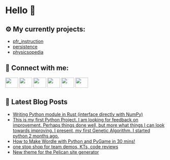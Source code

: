 # Hello 👋

## ⚙️ My currently projects:
- [pfr_instruction](https://github.com/bullbesh/pfr_instruction)
- [persistence](https://github.com/bullbesh/persistence)
- [physicsopedia](https://github.com/bullbesh/physicsopedia)

## 🔎 Connect with me:
[<img height="32" width="40" src="https://cdn.jsdelivr.net/npm/simple-icons@v5/icons/telegram.svg" />](https://t.me/bullbesh)
[<img height="32" width="40" src="https://cdn.jsdelivr.net/npm/simple-icons@v5/icons/vk.svg" />](https://vk.com/bullbesh)
[<img height="32" width="40" src="https://cdn.jsdelivr.net/npm/simple-icons@v5/icons/twitter.svg" />](https://twitter.com/bullbesh1)
[<img height="32" width="40" src="https://cdn.jsdelivr.net/npm/simple-icons@v5/icons/instagram.svg" />](https://www.instagram.com/bullbesh)
[<img height="32" width="40" src="https://cdn.jsdelivr.net/npm/simple-icons@v5/icons/reddit.svg" />](https://www.reddit.com/user/bullbesh)
[<img height="32" width="40" src="https://cdn.jsdelivr.net/npm/simple-icons@v5/icons/youtube.svg" />](https://www.youtube.com/channel/UCtfjRs6uzgq5mfm8S06WTcg)

## 📕 Latest Blog Posts
<!-- BLOG-POST-LIST:START -->
- [Writing Python module in Rust &lpar;interface directly with NumPy&rpar;](https://www.reddit.com/r/Python/comments/syfhvt/writing_python_module_in_rust_interface_directly/)
- [This is my first Python Project. I am looking for feedback on improvement. Perhaps things done well, but more what things I can look towards improving. I present, my first Genetic Algorithm. I started python 2 months ago.](https://www.reddit.com/r/Python/comments/syeyyq/this_is_my_first_python_project_i_am_looking_for/)
- [How to Make Wordle with Python and PyGame in 30 mins!](https://www.reddit.com/r/Python/comments/sydvup/how_to_make_wordle_with_python_and_pygame_in_30/)
- [one stop shop for team demos, KTs, code reviews](https://www.reddit.com/r/Python/comments/syd5jt/one_stop_shop_for_team_demos_kts_code_reviews/)
- [New theme for the Pelican site generator](https://www.reddit.com/r/Python/comments/sychdp/new_theme_for_the_pelican_site_generator/)
<!-- BLOG-POST-LIST:END -->
